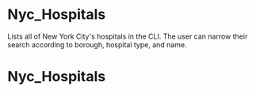# Nyc_Hospitals
Lists all of New York City's hospitals in the CLI. The user can narrow their search according to borough, hospital type, and name. 
# Nyc_Hospitals

#

